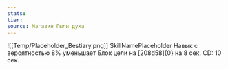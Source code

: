 ```yaml
---
stats: 
tier: 
source: Магазин Пыли духа
---
```

![[Temp/Placeholder_Bestiary.png]]
SkillNamePlaceholder
Навык с вероятностью 8% уменьшает Блок цели на [208d58]{0} на 8 сек. CD: 10 сек.
